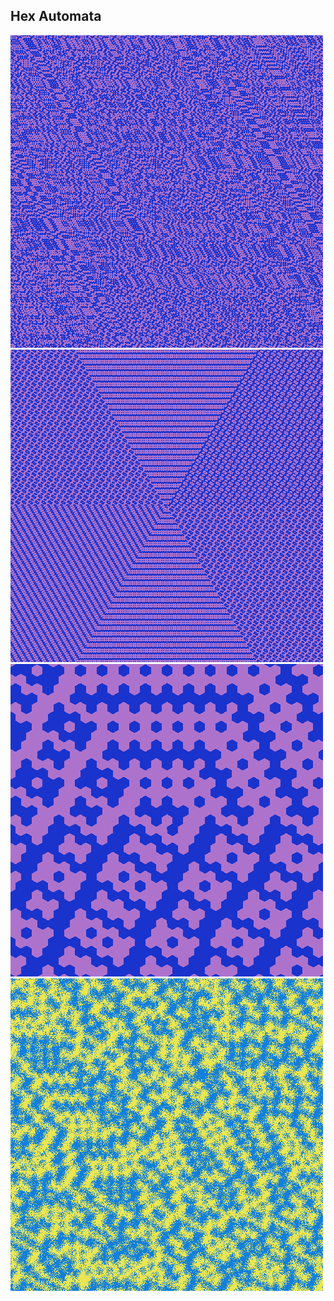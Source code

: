 Hex Automata
---
![Example](/output/test.png)
![Ordered](/output/ordered.png)
![Zoomed](/output/zoomed.png)
![Fuzzy](/output/fuzzy.png)
